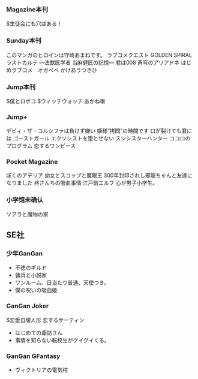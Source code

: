 ### Magazine本刊
$生徒会にも穴はある！

### Sunday本刊
このマンガのヒロインは守崎あまねです。
ラブコメクエスト
GOLDEN SPIRAL
ラストカルテ ―法獣医学者 当麻健匠の記憶―
君は008
蒼穹のアリアドネ
はじめラブコメ　オガべべ
かけあうつきひ

### Jump本刊
$僕とロボコ
$ウィッチウォッチ
あかね噺


### Jump+
デビィ・ザ・コルシファは負けず嫌い
姫様“拷問”の時間です
口が裂けても君には
ゴーストガール
エクソシストを堕とせない
スシシスターハンター
ココロのプログラム
恋するワンピース

### Pocket Magazine
ぼくのアデリア
幼女とスコップと魔眼王
300年封印されし邪龍ちゃんと友達になりました
柊さんちの吸血事情
江戸前エルフ
心が男子小学生。

### 小学馆未确认
ソアラと魔物の家

## SE社

### 少年GanGan
- 不徳のギルド
- 傭兵と小説家
- ワンルーム、日当たり普通、天使つき。
- 僕の呪いの吸血姫

### GanGan Joker
$恋愛自壊人形 恋するサーティン
- はじめての諏訪さん
- 事情を知らない転校生がグイグイくる。

### GanGan GFantasy
- ヴィクトリアの電気棺